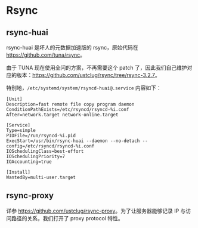 # Rsync

## rsync-huai

rsync-huai 是坏人的元数据加速版的 rsync，原始代码在 <https://github.com/tuna/rsync>。

由于 TUNA 现在使用全闪的方案，不再需要这个 patch 了，因此我们自己维护对应的版本：<https://github.com/ustclug/rsync/tree/rsync-3.2.7>。

特别地，`/etc/systemd/system/rsyncd-huai@.service` 内容如下：

```systemd
[Unit]
Description=fast remote file copy program daemon
ConditionPathExists=/etc/rsyncd/rsyncd-%i.conf
After=network.target network-online.target

[Service]
Type=simple
PIDFile=/run/rsyncd-%i.pid
ExecStart=/usr/bin/rsync-huai --daemon --no-detach --config=/etc/rsyncd/rsyncd-%i.conf
IOSchedulingClass=best-effort
IOSchedulingPriority=7
IOAccounting=true

[Install]
WantedBy=multi-user.target
```

## rsync-proxy

详参 <https://github.com/ustclug/rsync-proxy>。为了让服务器能够记录 IP 与访问路径的关系，我们打开了 proxy protocol 特性。
